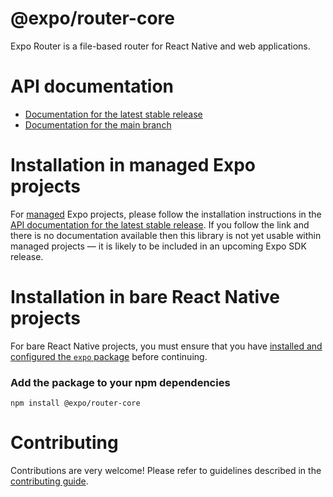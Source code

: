 # @expo/router-core

Expo Router is a file-based router for React Native and web applications.

# API documentation

- [Documentation for the latest stable release](https://docs.expo.dev/versions/latest/sdk/@expo/router-core/)
- [Documentation for the main branch](https://docs.expo.dev/versions/unversioned/sdk/@expo/router-core/)

# Installation in managed Expo projects

For [managed](https://docs.expo.dev/archive/managed-vs-bare/) Expo projects, please follow the installation instructions in the [API documentation for the latest stable release](#api-documentation). If you follow the link and there is no documentation available then this library is not yet usable within managed projects &mdash; it is likely to be included in an upcoming Expo SDK release.

# Installation in bare React Native projects

For bare React Native projects, you must ensure that you have [installed and configured the `expo` package](https://docs.expo.dev/bare/installing-expo-modules/) before continuing.

### Add the package to your npm dependencies

```
npm install @expo/router-core
```




# Contributing

Contributions are very welcome! Please refer to guidelines described in the [contributing guide]( https://github.com/expo/expo#contributing).
